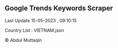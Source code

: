 

## Google Trends Keywords Scraper 
 
Last Update 15-05-2023 , 09:10:15

Country List :
VIETNAM.json



© Abdul Muttaqin 
